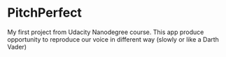 # PitchPerfect

My first project from Udacity Nanodegree course. 
This app produce opportunity to reproduce our voice in different way (slowly or like a Darth Vader)
